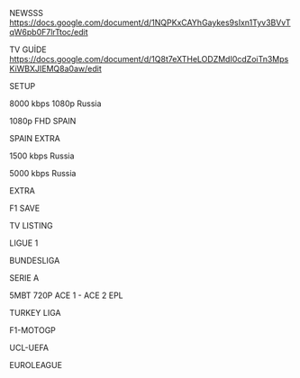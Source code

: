 NEWSSS   https://docs.google.com/document/d/1NQPKxCAYhGaykes9sIxn1Tyv3BVvTqW6pb0F7lrTtoc/edit

TV GUİDE   https://docs.google.com/document/d/1Q8t7eXTHeLODZMdI0cdZoiTn3MpsKiWBXJIEMQ8a0aw/edit

SETUP

8000 kbps 1080p Russia

1080p FHD SPAIN

SPAIN EXTRA

1500 kbps Russia

5000 kbps Russia

EXTRA

F1 SAVE

TV LISTING

LIGUE 1

BUNDESLIGA

SERIE A

5MBT 720P ACE 1 - ACE 2
EPL

TURKEY LIGA

F1-MOTOGP

UCL-UEFA

EUROLEAGUE

